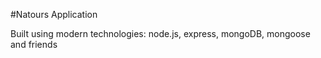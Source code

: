 #Natours Application

Built using modern technologies: node.js, express, mongoDB, mongoose and friends
